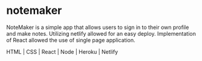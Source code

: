 # notemaker


NoteMaker is a simple app that allows users to sign in to their own profile and make notes.
Utilizing netlify allowed for an easy deploy.
Implementation of React allowed the use of single page application.


HTML | CSS | React | Node | Heroku | Netlify

